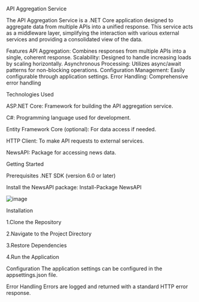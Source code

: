 API Aggregation Service

The API Aggregation Service is a .NET Core application designed to aggregate data from multiple APIs into a unified response. This service acts as a middleware layer, simplifying the interaction with various external services and providing a consolidated view of the data.

Features
API Aggregation: Combines responses from multiple APIs into a single, coherent response.
Scalability: Designed to handle increasing loads by scaling horizontally.
Asynchronous Processing: Utilizes async/await patterns for non-blocking operations.
Configuration Management: Easily configurable through application settings.
Error Handling: Comprehensive error handling

Technologies Used

ASP.NET Core: Framework for building the API aggregation service.

C#: Programming language used for development.

Entity Framework Core (optional): For data access if needed.

HTTP Client: To make API requests to external services.

NewsAPI: Package for accessing news data.




Getting Started

Prerequisites
.NET SDK (version 6.0 or later)

Install the NewsAPI package:
Install-Package NewsAPI

![image](https://github.com/user-attachments/assets/bf53dd2d-9137-49b4-a460-204b90b65890)

Installation

1.Clone the Repository

2.Navigate to the Project Directory

3.Restore Dependencies

4.Run the Application


Configuration
The application settings can be configured in the appsettings.json file.


Error Handling
Errors are logged and returned with a standard HTTP error response.



